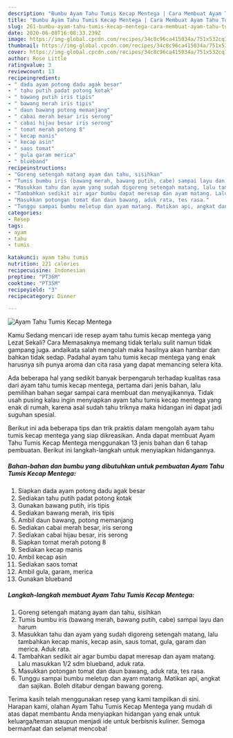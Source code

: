 ```yaml
---
description: "Bumbu Ayam Tahu Tumis Kecap Mentega | Cara Membuat Ayam Tahu Tumis Kecap Mentega Yang Sedap"
title: "Bumbu Ayam Tahu Tumis Kecap Mentega | Cara Membuat Ayam Tahu Tumis Kecap Mentega Yang Sedap"
slug: 261-bumbu-ayam-tahu-tumis-kecap-mentega-cara-membuat-ayam-tahu-tumis-kecap-mentega-yang-sedap
date: 2020-06-08T16:08:33.239Z
image: https://img-global.cpcdn.com/recipes/34c8c96ca415034a/751x532cq70/ayam-tahu-tumis-kecap-mentega-foto-resep-utama.jpg
thumbnail: https://img-global.cpcdn.com/recipes/34c8c96ca415034a/751x532cq70/ayam-tahu-tumis-kecap-mentega-foto-resep-utama.jpg
cover: https://img-global.cpcdn.com/recipes/34c8c96ca415034a/751x532cq70/ayam-tahu-tumis-kecap-mentega-foto-resep-utama.jpg
author: Rose Little
ratingvalue: 3
reviewcount: 13
recipeingredient:
- " dada ayam potong dadu agak besar"
- " tahu putih padat potong kotak"
- " bawang putih iris tipis"
- " bawang merah iris tipis"
- " daun bawang potong memanjang"
- " cabai merah besar iris serong"
- " cabai hijau besar iris serong"
- " tomat merah potong 8"
- " kecap manis"
- " kecap asin"
- " saos tomat"
- " gula garam merica"
- " blueband"
recipeinstructions:
- "Goreng setengah matang ayam dan tahu, sisihkan"
- "Tumis bumbu iris (bawang merah, bawang putih, cabe) sampai layu dan harum"
- "Masukkan tahu dan ayam yang sudah digoreng setengah matang, lalu tambahkan kecap manis, kecap asin, saus tomat, gula, garam dan merica. Aduk rata."
- "Tambahkan sedikit air agar bumbu dapat meresap dan ayam matang. Lalu masukkan 1/2 sdm blueband, aduk rata."
- "Masukkan potongan tomat dan daun bawang, aduk rata, tes rasa."
- "Tunggu sampai bumbu meletup dan ayam matang. Matikan api, angkat dan sajikan. Boleh ditabur dengan bawang goreng."
categories:
- Resep
tags:
- ayam
- tahu
- tumis

katakunci: ayam tahu tumis 
nutrition: 221 calories
recipecuisine: Indonesian
preptime: "PT36M"
cooktime: "PT35M"
recipeyield: "3"
recipecategory: Dinner

---
```



![Ayam Tahu Tumis Kecap Mentega](https://img-global.cpcdn.com/recipes/34c8c96ca415034a/751x532cq70/ayam-tahu-tumis-kecap-mentega-foto-resep-utama.jpg)

Kamu Sedang mencari ide resep ayam tahu tumis kecap mentega yang Lezat Sekali? Cara Memasaknya memang tidak terlalu sulit namun tidak gampang juga. andaikata salah mengolah maka hasilnya akan hambar dan bahkan tidak sedap. Padahal ayam tahu tumis kecap mentega yang enak harusnya sih punya aroma dan cita rasa yang dapat memancing selera kita.



Ada beberapa hal yang sedikit banyak berpengaruh terhadap kualitas rasa dari ayam tahu tumis kecap mentega, pertama dari jenis bahan, lalu pemilihan bahan segar sampai cara membuat dan menyajikannya. Tidak usah pusing kalau ingin menyiapkan ayam tahu tumis kecap mentega yang enak di rumah, karena asal sudah tahu triknya maka hidangan ini dapat jadi suguhan spesial.


Berikut ini ada beberapa tips dan trik praktis dalam mengolah ayam tahu tumis kecap mentega yang siap dikreasikan. Anda dapat membuat Ayam Tahu Tumis Kecap Mentega menggunakan 13 jenis bahan dan 6 tahap pembuatan. Berikut ini langkah-langkah untuk menyiapkan hidangannya.

<!--inarticleads1-->

##### Bahan-bahan dan bumbu yang dibutuhkan untuk pembuatan Ayam Tahu Tumis Kecap Mentega:

1. Siapkan  dada ayam potong dadu agak besar
1. Sediakan  tahu putih padat potong kotak
1. Gunakan  bawang putih, iris tipis
1. Sediakan  bawang merah, iris tipis
1. Ambil  daun bawang, potong memanjang
1. Sediakan  cabai merah besar, iris serong
1. Sediakan  cabai hijau besar, iris serong
1. Siapkan  tomat merah potong 8
1. Sediakan  kecap manis
1. Ambil  kecap asin
1. Sediakan  saos tomat
1. Ambil  gula, garam, merica
1. Gunakan  blueband




<!--inarticleads2-->

##### Langkah-langkah membuat Ayam Tahu Tumis Kecap Mentega:

1. Goreng setengah matang ayam dan tahu, sisihkan
1. Tumis bumbu iris (bawang merah, bawang putih, cabe) sampai layu dan harum
1. Masukkan tahu dan ayam yang sudah digoreng setengah matang, lalu tambahkan kecap manis, kecap asin, saus tomat, gula, garam dan merica. Aduk rata.
1. Tambahkan sedikit air agar bumbu dapat meresap dan ayam matang. Lalu masukkan 1/2 sdm blueband, aduk rata.
1. Masukkan potongan tomat dan daun bawang, aduk rata, tes rasa.
1. Tunggu sampai bumbu meletup dan ayam matang. Matikan api, angkat dan sajikan. Boleh ditabur dengan bawang goreng.




Terima kasih telah menggunakan resep yang kami tampilkan di sini. Harapan kami, olahan Ayam Tahu Tumis Kecap Mentega yang mudah di atas dapat membantu Anda menyiapkan hidangan yang enak untuk keluarga/teman ataupun menjadi ide untuk berbisnis kuliner. Semoga bermanfaat dan selamat mencoba!
